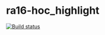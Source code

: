 # ra16-hoc_highlight

[![Build status](https://ci.appveyor.com/api/projects/status/3ic94y223466g9j6?svg=true)](https://ci.appveyor.com/project/DmitriyAg1967/ra16-hoc-highlight)